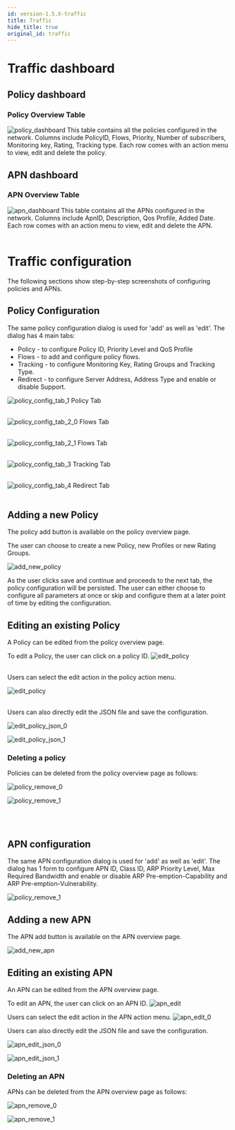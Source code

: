 ```yaml
---
id: version-1.5.X-traffic
title: Traffic
hide_title: true
original_id: traffic
---
```


# Traffic dashboard

## Policy dashboard
### Policy Overview Table
![policy_dashboard](../../../../readmes/assets/nms/userguide/policy_overview.png)
This table contains all the policies configured in the network.
Columns include PolicyID, Flows, Priority,  Number of subscribers, Monitoring key, Rating, Tracking type. Each row comes with an action menu to view, edit and delete the policy.


## APN dashboard
### APN Overview Table
![apn_dashboard](../../../../readmes/assets/nms/userguide/apn_overview.png)
This table contains all the APNs configured in the network. Columns include ApnID, Description, Qos Profile, Added Date. Each row comes with an action menu to view, edit and delete the APN.
<br />
<br />

# Traffic configuration
The following sections show step-by-step screenshots of configuring policies and APNs.

## Policy Configuration
The same policy configuration dialog is used for 'add' as well as 'edit'. The dialog has 4 main tabs:

* Policy - to configure Policy ID, Priority Level and QoS Profile
* Flows - to add and configure policy flows.
* Tracking - to configure Monitoring Key, Rating Groups and Tracking Type.
* Redirect - to configure Server Address, Address Type and enable or disable Support.

![policy_config_tab_1](../../../../readmes/assets/nms/userguide/policy_configuration_1.png)
Policy Tab
<br />
<br />

![policy_config_tab_2_0](../../../../readmes/assets/nms/userguide/policy_configuration_2.png)
Flows Tab
<br />
<br />

![policy_config_tab_2_1](../../../../readmes/assets/nms/userguide/policy_configuration_2_1.png)
Flows Tab
<br />
<br />

![policy_config_tab_3](../../../../readmes/assets/nms/userguide/policy_configuration_3.png)
Tracking Tab
<br />
<br />

![policy_config_tab_4](../../../../readmes/assets/nms/userguide/policy_configuration_4.png)
Redirect Tab
<br />
<br />

## Adding a new Policy
The policy add button is available on the policy overview page.

The user can choose to create a new Policy, new Profiles or new Rating Groups.

![add_new_policy](../../../../readmes/assets/nms/userguide/policy_add_new.png)

As the user clicks save and continue and proceeds to the next tab, the policy configuration will be persisted. The user can either choose to configure all parameters at once or skip and configure them at a later point of time by editing the configuration.


## Editing an existing Policy
A Policy can be edited from the policy overview page.

To edit a Policy, the user can click on a policy ID.
![edit_policy](../../../../readmes/assets/nms/userguide/policy_edit.png)
<br />
<br />

Users can select the edit action in the policy action menu.

![edit_policy](../../../../readmes/assets/nms/userguide/policy_edit_0.png)
<br />
<br />


Users can also directly edit the JSON file and save the configuration.

![edit_policy_json_0](../../../../readmes/assets/nms/userguide/policy_edit_json_0.png)

![edit_policy_json_1](../../../../readmes/assets/nms/userguide/policy_edit_json_1.png)


### Deleting a policy
Policies can be deleted from the policy overview page as follows:

![policy_remove_0](../../../../readmes/assets/nms/userguide/policy_remove_0.png)

![policy_remove_1](../../../../readmes/assets/nms/userguide/policy_remove_1.png)

<br />
<br />

## APN configuration
The same APN configuration dialog is used for 'add' as well as 'edit'. The dialog has 1 form to configure APN ID, Class ID, ARP Priority Level, Max Required Bandwidth and enable or disable ARP Pre-emption-Capability and ARP Pre-emption-Vulnerability.

![policy_remove_1](../../../../readmes/assets/nms/userguide/apn_configuration.png)

## Adding a new APN

The APN add button is available on the APN overview page.

![add_new_apn](../../../../readmes/assets/nms/userguide/apn_add_new.png)

## Editing an existing APN

An APN can be edited from the APN overview page.

To edit an APN, the user can click on an APN ID.
![apn_edit](../../../../readmes/assets/nms/userguide/apn_edit.png)

Users can select the edit action in the APN action menu.
![apn_edit_0](../../../../readmes/assets/nms/userguide/apn_edit_0.png)

Users can also directly edit the JSON file and save the configuration.

![apn_edit_json_0](../../../../readmes/assets/nms/userguide/apn_edit_json_0.png)

![apn_edit_json_1](../../../../readmes/assets/nms/userguide/apn_edit_json_1.png)


### Deleting an APN
APNs can be deleted from the APN overview page as follows:

![apn_remove_0](../../../../readmes/assets/nms/userguide/apn_remove_0.png)

![apn_remove_1](../../../../readmes/assets/nms/userguide/apn_remove_1.png)
